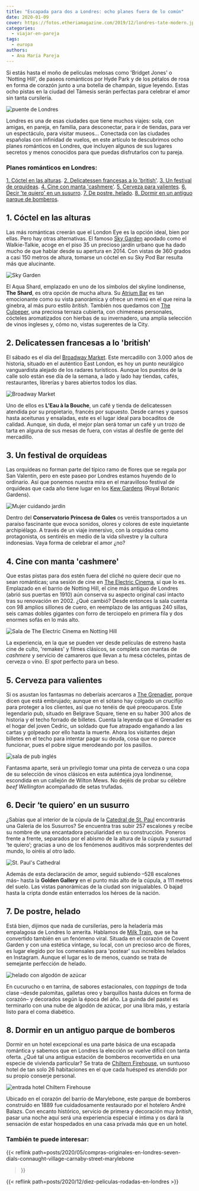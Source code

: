 ```yaml
---
title: "Escapada para dos a Londres: ocho planes fuera de lo común"
date: 2020-01-09
cover: https://fotos.etheriamagazine.com/2019/12/londres-tate-modern.jpg
categories: 
  - viajar-en-pareja
tags: 
  - europa
authors: 
  - Ana María Pareja
---
```


Si estás hasta el moño de películas melosas como 'Bridget Jones' o 'Notting Hill', de paseos románticos por Hyde Park y de los pétalos de rosa en forma de corazón junto a una botella de champán, sigue leyendo. Estas ocho pistas en la ciudad del Támesis serán perfectas para celebrar el amor sin tanta cursilería.

![puente de Londres](https://fotos.etheriamagazine.com/2019/12/londres-the-shard.jpg "Skyline con el perf de The Shard. © visitlondon.com/Jon Reid")

Londres es una de esas ciudades que tiene muchos viajes: sola, con amigas, en pareja, en 
familia, para desconectar, para ir de tiendas, para ver un espectáculo, para visitar 
museos... Conectada con las ciudades españolas con infinidad de vuelos, en este artículo 
te descubrimos ocho planes románticos en Londres, que incluyen algunos de sus lugares 
secretos y menos conocidos para que puedas disfrutarlos con tu pareja. 

### Planes románticos en Londres:

[1\. Cóctel en las alturas](#Sky-Garden). [2\. Delicatessen francesas a lo 
'british'](#Broadway-Market). [3\. Un festival de orquídeas](#Orquideas). [4\. Cine con 
manta 'cashmere'](#Electric-Cinema). [5\. Cerveza para valientes](#The-Grenadier). [6\. 
Decir 'te quiero' en un susurro](#St-Paul). [7\. De postre, helado](#Milk-Train). [8\. 
Dormir en un antiguo parque de bomberos](#Chiltern-Firehouse). 

## 1\. Cóctel en las alturas

Las más románticas creerán que el London Eye es la opción ideal, bien por ellas. Pero 
hay otras alternativas. El famoso [Sky Garden](https://skygarden.london/node/10) apodado 
como el Walkie-Talkie, acoge en el piso 35 un precioso jardín urbano que ha dado mucho 
de que hablar desde su apertura en 2014. Con vistas de 360 grados a casi 150 metros de 
altura, tomarse un cóctel en su Sky Pod Bar resulta más que alucinante. 

![Sky Garden](https://fotos.etheriamagazine.com/2019/12/londres-sky-garden.jpg "Sky Garden.")

El Aqua Shard, emplazado en uno de los símbolos del skyline londinense, **The Shard**, 
es otra opción de mucha altura. Su [Atrium Bar](https://www.aquashard.co.uk/experience) 
es tan emocionante como su vista panorámica y ofrece un menú en el que reina la ginebra, 
al más puro estilo _british_. También nos quedamos con [The 
Culpeper](http://www.theculpeper.com/rooftop/), una preciosa terraza cubierta, con 
chimeneas personales, cócteles aromatizados con hierbas de su invernadero, una amplia 
selección de vinos ingleses y, cómo no, vistas sugerentes de la City. 

## 2\. Delicatessen francesas a lo 'british'

El sábado es el día del [Broadway Market](https://broadwaymarket.co.uk). Este mercadillo 
con 3.000 años de historia, situado en el auténtico East London, es hoy un punto 
neurálgico vanguardista alejado de los radares turísticos. Aunque los puestos de la 
calle solo están ese día de la semana, a lado y lado hay tiendas, cafés, restaurantes, 
librerías y bares abiertos todos los días. 

![Broadway Market](https://fotos.etheriamagazine.com/2019/12/Londres-broadway-market.jpg "Ambiente y productos en © Broadway Market")

Uno de ellos es **L'Eau à la Bouche**, un café y tienda de delicatessen atendida por su 
propietario, francés por supuesto. Desde carnes y quesos hasta aceitunas y ensaladas, 
este es el lugar ideal para bocaditos de calidad. Aunque, sin duda, el mejor plan será 
tomar un café y un trozo de tarta en alguna de sus mesas de fuera, con vistas al desfile 
de gente del mercadillo. 

## 3\. Un festival de orquídeas

Las orquídeas no forman parte del típico ramo de flores que se regala por San Valentín, 
pero en este paseo por Londres estamos huyendo de lo ordinario. Así que ponemos nuestra 
mira en el maravilloso festival de orquídeas que cada año tiene lugar en los [Kew 
Gardens](https://www.kew.org) (Royal Botanic Gardens). 

![Mujer cuidando jardín](https://fotos.etheriamagazine.com/2019/12/Londres-orquideas.jpg "Orquídeas en Kew Garden. © Kew's Orchid Festival/ Jeff Eden")

Dentro del **Conservatorio Princesa de Gales** os veréis transportados a un paraíso 
fascinante que evoca sonidos, olores y colores de este inquietante archipiélago. A 
través de un viaje inmersivo, con la orquídea como protagonista, os sentiréis en medio 
de la vida silvestre y la cultura indonesias. Vaya forma de celebrar el amor ¿no? 

## 4\. Cine con manta 'cashmere'

Que estas pistas para dos estén fuera del cliché no quiere decir que no sean románticas; 
una sesión de cine en [The Electric Cinema](https://www.electriccinema.co.uk), sí que lo 
es. Emplazado en el barrio de Notting Hill, el cine más antiguo de Londres (abrió sus 
puertas en 1910) aún conserva su aspecto original casi intacto tras su renovación en 
2002. ¿Qué cambió? Desde entonces la sala cuenta con 98 amplios sillones de cuero, en 
reemplazo de las antiguas 240 sillas, seis camas dobles gigantes con forro de terciopelo 
en primera fila y dos enormes sofás en lo más alto. 

![Sala de The Electric Cinema en Notting Hill](https://fotos.etheriamagazine.com/2020/01/Londres-cinema-portobello.jpg "Sala de © The Electric Cinema en Notting Hill.")

La experiencia, en la que se pueden ver desde películas de estreno hasta cine de culto, 
'remakes' y filmes clásicos, se completa con mantas de _cashmere_ y servicio de 
camareros que llevan a tu mesa cócteles, pintas de cerveza o vino. El _spot_ perfecto 
para un beso. 

## 5\. Cerveza para valientes

Si os asustan los fantasmas no deberíais acercaros a [The 
Grenadier](https://www.grenadierbelgravia.com), porque dicen que está embrujado; aunque 
en el sótano hay colgado un crucifijo para proteger a los clientes, así que no tenéis de 
qué preocuparos. Este legendario pub, situado en Belgrave Square, tiene en su haber 300 
años de historia y el techo forrado de billetes. Cuenta la leyenda que el Grenadier es 
el hogar del joven Cedric, un soldado que fue atrapado engañando a las cartas y golpeado 
por ello hasta la muerte. Ahora los visitantes dejan billetes en el techo para intentar 
pagar su deuda, cosa que no parece funcionar, pues el pobre sigue merodeando por los 
pasillos. 

![sala de pub inglés](https://fotos.etheriamagazine.com/2019/12/Londres-grenadier.jpg "Interior de © The Grenadier")

Fantasma aparte, será un privilegio tomar una pinta de cerveza o una copa de su 
selección de vinos clásicos en esta auténtica joya londinense, escondida en un callejón 
de Wilton Mews. No dejéis de probar su célebre _beef Wellington_ acompañado de setas 
trufadas. 

## 6\. Decir ‘te quiero’ en un susurro

¿Sabías que al interior de la cúpula de la [Catedral de St. 
Paul](https://www.stpauls.co.uk) encontrarás una Galería de los Susurros? Se encuentra 
tras subir 257 escalones y recibe su nombre de una encantadora peculiaridad en su 
construcción. Poneros frente a frente, separados por el abismo de la altura de la cúpula 
y susurrad ‘te quiero’; gracias a uno de los fenómenos auditivos más sorprendentes del 
mundo, lo oiréis al otro lado. 

![St. Paul's Cathedral](https://fotos.etheriamagazine.com/2019/12/londres-st-paul-cathedral.jpg "St. Paul's Cathedral. © visitlondon.com/Jon Reid")

Además de esta declaración de amor, seguid subiendo –528 escalones más– hasta la 
**Golden Gallery** en el punto más alto de la cúpula, a 111 metros del suelo. Las vistas 
panorámicas de la ciudad son inigualables. O bajad hasta la cripta donde están 
enterrados los héroes de la nación. 

## 7\. De postre, helado

Está bien, dijimos que nada de cursilerías, pero la heladería más empalagosa de Londres 
lo amerita. Hablamos de [Milk Train](https://www.milktraincafe.com), que se ha 
convertido también en un fenómeno viral. Situada en el corazón de Covent Garden y con 
una estética vintage, su local, con un precioso arco de flores, es lugar elegido por los 
comensales para 'postear' sus increíbles helados en Instagram. Aunque el lugar es lo de 
menos, cuando se trata de semejante perfección de helado. 

![helado con algodón de azúcar](https://fotos.etheriamagazine.com/2019/12/Londres-Milk-Train.jpg "Imaginativos y deliciosos helados en © Milk Train")

En cucurucho o en tarrina, de sabores estacionales, con _toppings_ de toda clase –desde 
palomitas, galletas oreo y barquillos hasta dulces en forma de corazón– y decorados 
según la época del año. La guinda del pastel es terminarlo con una nube de algodón de 
azúcar, por una libra más, y estaría listo para el coma diabético. 

## 8\. Dormir en un antiguo parque de bomberos

Dormir en un hotel excepcional es una parte básica de una escapada romántica y sabemos 
que en Londres la elección se vuelve difícil con tanta oferta. ¿Qué tal una antigua 
estación de bomberos reconvertida en una especie de vivienda particular? Se trata de 
[Chiltern Firehouse](http://www.chilternfirehouse.com/hotel/luxury-hotel-london), un 
suntuoso hotel de tan solo 26 habitaciones en el que cada huésped es atendido por su 
propio conserje personal. 

![entrada hotel Chiltern Firehouse](https://fotos.etheriamagazine.com/2020/01/Londres-hotel-Chiltern-firehouse.jpg "Hotel © Chiltern Firehouse.")

Ubicado en el corazón del barrio de Marylebone, este parque de bomberos construido en 
1889 fue cuidadosamente restaurado por el hotelero André Balazs. Con encanto histórico, 
servicio de primera y decoración muy _british_, pasar una noche aquí será una 
experiencia especial e íntima y os dará la sensación de estar hospedados en una casa 
privada más que en un hotel. 

### También te puede interesar:

{{< reflink 
path=posts/2020/05/compras-originales-en-londres-seven-dials-connaught-village-carnaby-street-marylebone 
>}} 

{{< reflink path=posts/2020/12/diez-peliculas-rodadas-en-londres >}}
